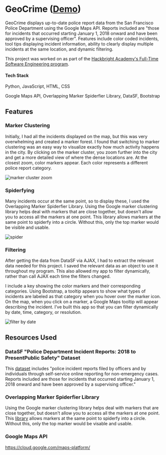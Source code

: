 # GeoCrime ([Demo](http://geo-crime.com/))

GeoCrime displays up-to-date police report data from the San Francisco Police Department using the Google Maps API. Reports included are "those for incidents that occurred starting January 1, 2018 onward and have been approved by a supervising officer". Features include color coded incidents, tool tips displaying incident information, ability to clearly display multiple incidents at the same location, and dynamic filtering.

This project was worked on as part of the [Hackbright Academy's Full-Time Software Engineering program](https://hackbrightacademy.com/software-engineering-program/).

#### Tech Stack
Python, JavaScript, HTML, CSS

Google Maps API, Overlapping Marker Spiderfier Library, DataSF, Bootstrap

## Features

### Marker Clustering
Initially, I had all the incidents displayed on the map, but this was very overwhelming and created a marker forest. I found that switching to marker clustering was an easy way to visualize exactly how much activity happens in the city. By clicking on the marker cluster, you zoom further into the city and get a more detailed view of where the dense locations are. At the closest zoom, color markers appear. Each color represents a different police report category. 

![marker cluster zoom](https://media.giphy.com/media/d9ao2BHozmDylflfSR/giphy.gif)

### Spiderfying
Many incidents occur at the same point, so to display these, I used the Overlapping Marker Spiderfier Library. Using the Google marker clustering library helps deal with markers that are close together, but doesn't allow you to access all the markers at one point. This library allows markers at the same point to spiderfy into a circle. Without this, only the top marker would be visible and usable.

![spider](https://media.giphy.com/media/4bjFSGmf6txtrKd02d/giphy.gif)

### Filtering

After getting the data from DataSF via AJAX, I had to extract the relevant data needed for this project. I saved the relevant data as an object to use it throughout my program. This also allowed my app to filter dynamically, rather than call AJAX each time the filters changed. 

I include a key showing the color markers and their corresponding categories. Using Bootstrap, a tooltip appears to show what types of incidents are labeled as that category when you hover over the marker icon. On the map, when you click on a marker, a Google Maps tooltip will appear describing the incident. I’ve built this app so that you can filter dynamically by date, time, category, or resolution. 

![filter by date](https://media.giphy.com/media/8hYMJPtZ3cU8YfVMEu/giphy.gif)


## Resources Used

### DataSF "Police Department Incident Reports: 2018 to PresentPublic Safety" Dataset
This [dataset](https://data.sfgov.org/Public-Safety/Police-Department-Incident-Reports-2018-to-Present/wg3w-h783) includes "police incident reports filed by officers and by individuals through self-service online reporting for non-emergency cases. Reports included are those for incidents that occurred starting January 1, 2018 onward and have been approved by a supervising officer."


### Overlapping Marker Spiderfier Library

Using the Google marker clustering library helps deal with markers that are close together, but doesn't allow you to access all the markers at one point.  This [library](https://github.com/jawj/OverlappingMarkerSpiderfier) allows markers at the same point to spiderfy into a circle. Without this, only the top marker would be visable and usable. 

### Google Maps API
https://cloud.google.com/maps-platform/
